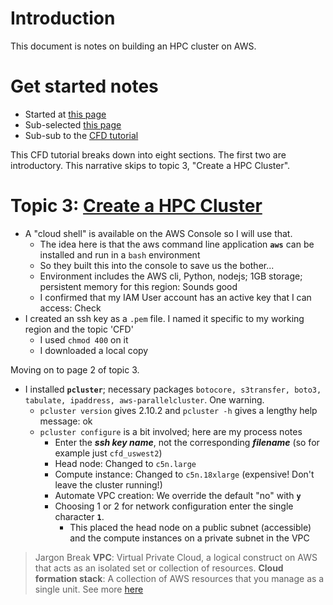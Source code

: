 # Introduction

This document is notes on building an HPC cluster on AWS.

# Get started notes

* Started at [this page](https://aws.amazon.com/hpc/getting-started/)
* Sub-selected [this page](https://workshops.aws/categories/HPC)
* Sub-sub to the [CFD tutorial](https://cfd-on-pcluster.workshop.aws/)

This CFD tutorial breaks down into eight sections. The first two are introductory. This narrative skips to topic 3, "Create a HPC Cluster".

# Topic 3: [Create a HPC Cluster](https://cfd-on-pcluster.workshop.aws/hpccluster/hpc-ssh.html)

* A "cloud shell" is available on the AWS Console so I will use that. 
    * The idea here is that the aws command line application **`aws`** can be installed and run in a `bash` environment
    * So they built this into the console to save us the bother... 
    * Environment includes the AWS cli, Python, nodejs; 1GB storage; persistent memory for this region: Sounds good
    * I confirmed that my IAM User account has an active key that I can access: Check
* I created an ssh key as a `.pem` file. I named it specific to my working region and the topic 'CFD'
    * I used `chmod 400` on it
    * I downloaded a local copy

Moving on to page 2 of topic 3.

* I installed **`pcluster`**; necessary packages `botocore, s3transfer, boto3, tabulate, ipaddress, aws-parallelcluster`. One warning.
    * `pcluster version` gives 2.10.2 and `pcluster -h` gives a lengthy help message: ok
    * `pcluster configure` is a bit involved; here are my process notes
        * Enter the ***ssh key name***, not the corresponding ***filename*** (so for example just `cfd_uswest2`)
        * Head node: Changed to `c5n.large`
        * Compute instance: Changed to `c5n.18xlarge` (expensive! Don't leave the cluster running!)
        * Automate VPC creation: We override the default "no" with **`y`**
        * Choosing 1 or 2 for network configuration enter the single character **`1`**. 
            * This placed the head node on a public subnet (accessible) and the compute instances on a private subnet in the VPC

> Jargon Break
> **VPC**: Virtual Private Cloud, a logical construct on AWS that acts as an isolated set or collection of resources.
> **Cloud formation stack**: A collection of AWS resources that you manage as a single unit. 
See more [here](https://docs.aws.amazon.com/AWSCloudFormation/latest/UserGuide/stacks.html)

